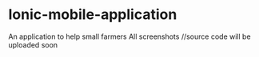 # Ionic-mobile-application
An application to help small farmers
All screenshots
//source code will be uploaded soon
